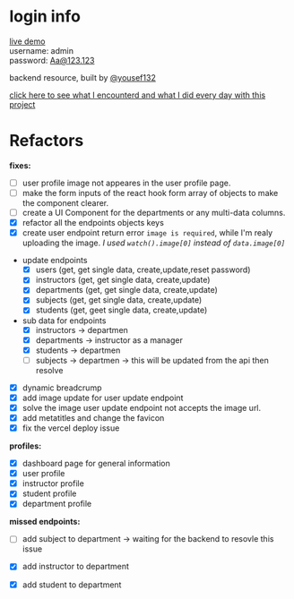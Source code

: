 # login info<br/>

[live demo](https://school-management-system-ten-tau.vercel.app/)<br/>
username: admin<br/>
password: Aa@123.123

backend resource, built by [@yousef132](https://github.com/yousef132/School-Managament-System)

[click here to see what I encounterd and what I did every day with this project](./README-V1.md)
# Refactors

**fixes:**
- [ ] user profile image not appeares in the user profile page.
- [ ] make the form inputs of the react hook form array of objects to make the component clearer.
- [ ] create a UI Component for the departments or any multi-data columns.
- [x] refactor all the endpoints objects keys
- [x] create user endpoint return error `image is required`, while I'm realy uploading the image. *I used `watch().image[0]` instead of `data.image[0]`*
- update endpoints
  - [x] users (get, get single data, create,update,reset password)
  - [x] instructors (get, get single data, create,update)
  - [x] departments (get, get single data, create,update)
  - [x] subjects (get, get single data, create,update)
  - [x] students (get, geet single data, create,update)
- sub data for endpoints
  - [x] instructors -> departmen
  - [x] departments -> instructor as a manager
  - [x] students -> departmen
  - [ ] subjects -> departmen -> this will be updated from the api then resolve
- [x] dynamic breadcrump
- [x] add image update for user update endpoint
- [x] solve the image user update endpoint not accepts the image url.
- [x] add metatitles and change the favicon
- [x] fix the vercel deploy issue

**profiles:**
- [x] dashboard page for general information
- [x] user profile
- [x] instructor profile
- [x] student profile
- [x] department profile

**missed endpoints:**
- [ ] add subject to department -> waiting for the backend to resovle this issue
- [x] add instructor to department
- [x] add student to department

